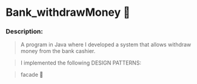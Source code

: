 # Bank_withdrawMoney :money_with_wings:

### Description:

>A program in Java where I developed a system that allows withdraw money from the bank cashier.


>I implemented the following DESIGN PATTERNS:

> facade :diamond_shape_with_a_dot_inside:


